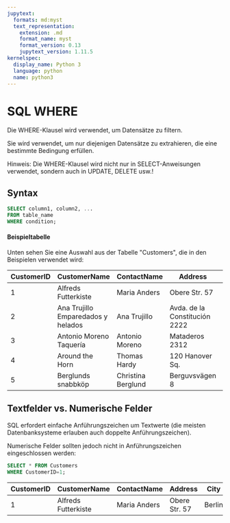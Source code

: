 ```yaml
---
jupytext:
  formats: md:myst
  text_representation:
    extension: .md
    format_name: myst
    format_version: 0.13
    jupytext_version: 1.11.5
kernelspec:
  display_name: Python 3
  language: python
  name: python3
---
```


# SQL WHERE

Die WHERE-Klausel wird verwendet, um Datensätze zu filtern.

Sie wird verwendet, um nur diejenigen Datensätze zu extrahieren, die eine bestimmte Bedingung erfüllen.


Hinweis: Die WHERE-Klausel wird nicht nur in SELECT-Anweisungen verwendet, sondern auch in UPDATE, DELETE usw.!

## Syntax
```sql
SELECT column1, column2, ...
FROM table_name
WHERE condition;
```

#### Beispieltabelle

Unten sehen Sie eine Auswahl aus der Tabelle "Customers", die in den Beispielen verwendet wird:

| CustomerID | CustomerName             | ContactName    | Address              | City         | PostalCode | Country |
|------------|--------------------------|----------------|----------------------|--------------|------------|---------|
| 1          | Alfreds Futterkiste      | Maria Anders   | Obere Str. 57        | Berlin       | 12209      | Germany |
| 2          | Ana Trujillo Emparedados y helados | Ana Trujillo  | Avda. de la Constitución 2222 | México D.F. | 05021 | Mexico  |
| 3          | Antonio Moreno Taquería  | Antonio Moreno | Mataderos 2312       | México D.F.  | 05023      | Mexico  |
| 4          | Around the Horn          | Thomas Hardy   | 120 Hanover Sq.      | London       | WA1 1DP    | UK      |
| 5          | Berglunds snabbköp       | Christina Berglund | Berguvsvägen 8    | Luleå       | S-958 22   | Sweden  |


## Textfelder vs. Numerische Felder

SQL erfordert einfache Anführungszeichen um Textwerte (die meisten Datenbanksysteme erlauben auch doppelte Anführungszeichen).

Numerische Felder sollten jedoch nicht in Anführungszeichen eingeschlossen werden:

```sql
SELECT * FROM Customers
WHERE CustomerID=1;
```

| CustomerID | CustomerName       | ContactName | Address       | City   | PostalCode | Country |
|------------|--------------------|-------------|---------------|--------|------------|---------|
|          1 | Alfreds Futterkiste | Maria Anders| Obere Str. 57 | Berlin |      12209 | Germany |